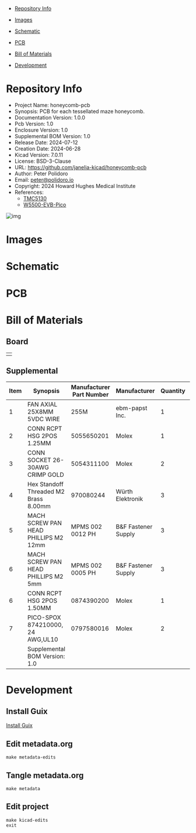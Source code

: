 - [Repository Info](#org53bed0e)
- [Images](#orgb9ab7fc)
- [Schematic](#orge2e3d74)
- [PCB](#org0a6b302)
- [Bill of Materials](#org299158d)
- [Development](#org038b3f9)

    <!-- This file is generated automatically from metadata -->
    <!-- File edits may be overwritten! -->


<a id="org53bed0e"></a>

# Repository Info

-   Project Name: honeycomb-pcb
-   Synopsis: PCB for each tessellated maze honeycomb.
-   Documentation Version: 1.0.0
-   Pcb Version: 1.0
-   Enclosure Version: 1.0
-   Supplemental BOM Version: 1.0
-   Release Date: 2024-07-12
-   Creation Date: 2024-06-28
-   Kicad Version: 7.0.11
-   License: BSD-3-Clause
-   URL: <https://github.com/janelia-kicad/honeycomb-pcb>
-   Author: Peter Polidoro
-   Email: peter@polidoro.io
-   Copyright: 2024 Howard Hughes Medical Institute
-   References:
    -   [TMC5130](https://www.analog.com/en/products/tmc5130.html)
    -   [W5500-EVB-Pico](https://docs.wiznet.io/Product/iEthernet/W5500/w5500-evb-pico)

![img](./documentation/pcb/raytrace.png)


<a id="orgb9ab7fc"></a>

# Images


<a id="orge2e3d74"></a>

# Schematic


<a id="org0a6b302"></a>

# PCB


<a id="org299158d"></a>

# Bill of Materials


## Board

|    |
|--- |
|  |


## Supplemental

| Item | Synopsis                              | Manufacturer Part Number | Manufacturer        | Quantity | Cost  | Total |
|---- |------------------------------------- |------------------------ |------------------- |-------- |----- |----- |
| 1    | FAN AXIAL 25X8MM 5VDC WIRE            | 255M                     | ebm-papst Inc.      | 1        | 33.47 | 33.47 |
| 2    | CONN RCPT HSG 2POS 1.25MM             | 5055650201               | Molex               | 1        | 0.32  | 0.32  |
| 3    | CONN SOCKET 26-30AWG CRIMP GOLD       | 5054311100               | Molex               | 2        | 0.30  | 0.60  |
| 4    | Hex Standoff Threaded M2 Brass 8.00mm | 970080244                | Würth Elektronik    | 3        | 0.65  | 1.95  |
| 5    | MACH SCREW PAN HEAD PHILLIPS M2 12mm  | MPMS 002 0012 PH         | B&F Fastener Supply | 3        | 0.32  | 0.96  |
| 6    | MACH SCREW PAN HEAD PHILLIPS M2 5mm   | MPMS 002 0005 PH         | B&F Fastener Supply | 3        | 0.17  | 0.51  |
| 6    | CONN RCPT HSG 2POS 1.50MM             | 0874390200               | Molex               | 1        | 0.22  | 0.22  |
| 7    | PICO-SPOX 874210000, 24 AWG,UL10      | 0797580016               | Molex               | 2        | 1.04  | 2.08  |
|      | Supplemental BOM Version: 1.0         |                          |                     |          | Total | 40.11 |


<a id="org038b3f9"></a>

# Development


## Install Guix

[Install Guix](https://guix.gnu.org/manual/en/html_node/Binary-Installation.html)


## Edit metadata.org

    make metadata-edits


## Tangle metadata.org

    make metadata


## Edit project

    make kicad-edits
    exit
